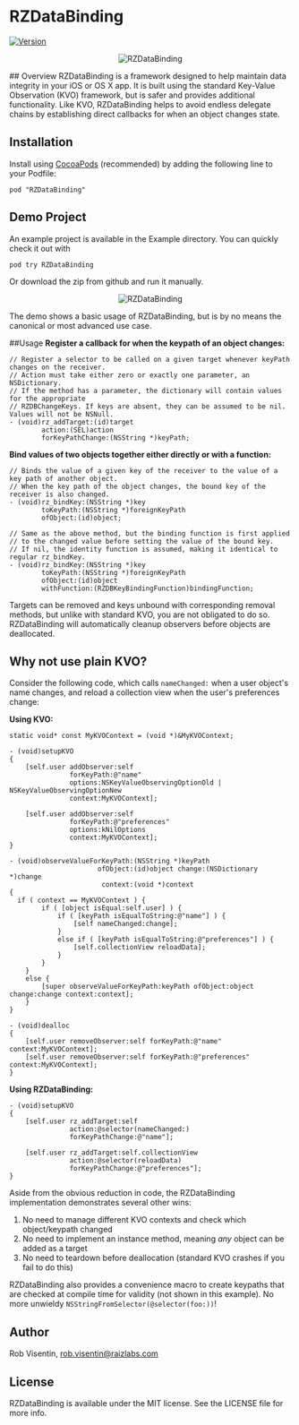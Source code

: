 # RZDataBinding

[![Version](https://img.shields.io/cocoapods/v/RZDataBinding.svg?style=flat)](http://cocoadocs.org/docsets/RZDataBinding)

<p align="center">
<img src="http://cl.ly/image/1r0I0x401W2m/chain.png"
alt="RZDataBinding">
</p>
## Overview
RZDataBinding is a framework designed to help maintain data integrity in your iOS or OS X app. It is built using the standard Key-Value Observation (KVO) framework, but is safer and provides additional functionality. Like KVO, RZDataBinding helps to avoid endless delegate chains by establishing direct callbacks for when an object changes state.

## Installation
Install using [CocoaPods](http://cocoapods.org) (recommended) by adding the following line to your Podfile:

`pod "RZDataBinding"`

## Demo Project
An example project is available in the Example directory. You can quickly check it out with

`pod try RZDataBinding`

Or download the zip from github and run it manually.

<p align="center">
<img src="http://cl.ly/image/152x112l0i2n/rzdb.gif"
alt="RZDataBinding">
</p>

The demo shows a basic usage of RZDataBinding, but is by no means the canonical or most advanced use case. 

##Usage
**Register a callback for when the keypath of an object changes:**
``` obj-c
// Register a selector to be called on a given target whenever keyPath changes on the receiver.
// Action must take either zero or exactly one parameter, an NSDictionary. 
// If the method has a parameter, the dictionary will contain values for the appropriate 
// RZDBChangeKeys. If keys are absent, they can be assumed to be nil. Values will not be NSNull.
- (void)rz_addTarget:(id)target
        action:(SEL)action
        forKeyPathChange:(NSString *)keyPath;
```

**Bind values of two objects together either directly or with a function:**
``` obj-c
// Binds the value of a given key of the receiver to the value of a key path of another object. 
// When the key path of the object changes, the bound key of the receiver is also changed.
- (void)rz_bindKey:(NSString *)key
        toKeyPath:(NSString *)foreignKeyPath
        ofObject:(id)object;

// Same as the above method, but the binding function is first applied 
// to the changed value before setting the value of the bound key.
// If nil, the identity function is assumed, making it identical to regular rz_bindKey.
- (void)rz_bindKey:(NSString *)key 
        toKeyPath:(NSString *)foreignKeyPath 
        ofObject:(id)object
        withFunction:(RZDBKeyBindingFunction)bindingFunction;
```
Targets can be removed and keys unbound with corresponding removal methods, but unlike with standard KVO, you are not obligated to do so. RZDataBinding will automatically cleanup observers before objects are deallocated. 

## Why not use plain KVO?
Consider the following code, which calls `nameChanged:` when a user object's name changes, and reload a collection view when the user's preferences change:

**Using KVO:**
``` obj-c
static void* const MyKVOContext = (void *)&MyKVOContext;

- (void)setupKVO
{
    [self.user addObserver:self
               forKeyPath:@"name"
               options:NSKeyValueObservingOptionOld | NSKeyValueObservingOptionNew
               context:MyKVOContext]; 
                  
    [self.user addObserver:self
               forKeyPath:@"preferences"
               options:kNilOptions
               context:MyKVOContext];
}

- (void)observeValueForKeyPath:(NSString *)keyPath
                      ofObject:(id)object change:(NSDictionary *)change
                       context:(void *)context
{
  if ( context == MyKVOContext ) {
        if ( [object isEqual:self.user] ) {
            if ( [keyPath isEqualToString:@"name"] ) {
                [self nameChanged:change];
            }
            else if ( [keyPath isEqualToString:@"preferences"] ) {
                [self.collectionView reloadData];
            }
        }
    }
    else {
        [super observeValueForKeyPath:keyPath ofObject:object change:change context:context];
    }
}

- (void)dealloc
{
    [self.user removeObserver:self forKeyPath:@"name" context:MyKVOContext];
    [self.user removeObserver:self forKeyPath:@"preferences" context:MyKVOContext];
}
```

**Using RZDataBinding:**
``` obj-c
- (void)setupKVO
{
    [self.user rz_addTarget:self 
               action:@selector(nameChanged:) 
               forKeyPathChange:@"name"];
    
    [self.user rz_addTarget:self.collectionView 
               action:@selector(reloadData) 
               forKeyPathChange:@"preferences"];
}
```
Aside from the obvious reduction in code, the RZDataBinding implementation demonstrates several other wins:

1. No need to manage different KVO contexts and check which object/keypath changed
2. No need to implement an instance method, meaning *any* object can be added as a target
3. No need to teardown before deallocation (standard KVO crashes if you fail to do this)

RZDataBinding also provides a convenience macro to create keypaths that are checked at compile time for validity (not shown in this example). No more unwieldy `NSStringFromSelector(@selector(foo:))`!

## Author
Rob Visentin, rob.visentin@raizlabs.com

## License
RZDataBinding is available under the MIT license. See the LICENSE file for more info.

